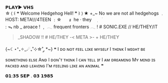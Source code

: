 𝗣𝗟𝗔𝗬▶                             𝗩𝗛𝗦                                                         
☆〈 ꒰ ❝ Welcome Hedgehog Hell! ❞ ꒱ 〉★
 +_~ No we are not all hedgehogs
   ﹒    HOST: META!//4TEEN  ﹕☆
ㅤ         ﹟    he  ·  they ㅤ࣭ ㅤׂ   
                   :   ᯓ nb _ aroace !  ﹐
  𓂃 frequent fronters 𓂃
! # SONIC.EXE // HE/THEY/IT
  >_SHADOW !! # HE/THEY
-< META >- + HE/THEY

{~☾⋆⁺₊✧_☄︎₊˚⊹☆˚ ༘ *~}
❝ I ᴅᴏ ɴᴏᴛ ғᴇᴇʟ ʟɪᴋᴇ ᴍʏsᴇʟғ
I ᴛʜɪɴᴋ I ᴍɪɢʜᴛ ʙᴇ sᴏᴍᴇᴛʜɪɴɢ ᴇʟsᴇ
Aɴᴅ I ᴅᴏɴ'ᴛ ᴛʜɪɴᴋ I ᴄᴀɴ ᴛᴇʟʟ ɪғ I ᴀᴍ ᴅʀᴇᴀᴍɪɴɢ
Mʏ ᴍɪɴᴅ ɪs ᴘᴀᴄᴋᴇᴅ ᴀɴᴅ ʟᴇᴀᴠɪɴɢ
I'ᴍ ғᴇᴇʟɪɴɢ ʟɪᴋᴇ ᴀɴ ᴀɴɪᴍᴀʟ ❞

𝟬𝟭:𝟯𝟱
𝗦𝗘𝗣 .   𝟬𝟯  𝟭𝟵𝟴𝟱
